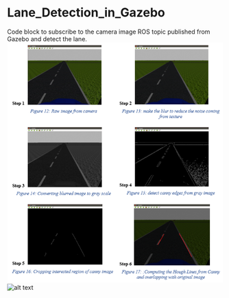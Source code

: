 # Lane_Detection_in_Gazebo
Code block to subscribe to the camera image ROS topic published from Gazebo and detect the lane. 
![Screenshot](lane_detection.png)
![alt text](https://github.com/gq8442/Lane_Detection_in_Gazebo/lane_detection.png?raw=true)
